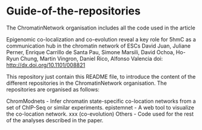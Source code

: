 # Guide-of-the-repositories
The ChromatinNetwork organisation includes all the code used in the article

Epigenomic co-localization and co-evolution reveal a key role for 5hmC as a communication hub in the chromatin network of ESCs
David Juan, Juliane Perner, Enrique Carrillo de Santa Pau, Simone Marsili, David Ochoa, Ho-Ryun Chung, Martin Vingron, Daniel Rico, Alfonso Valencia
doi: http://dx.doi.org/10.1101/008821

This repository just contain this README file, to introduce the content of the different repositories in the ChromatinNetwork organisation. The repositories are organised as follows:

ChromModnets - Infer chromatin state-specific co-location networks from a set of ChIP-Seq or similar experiments.
epistemnet - A web tool to visualize the co-location network.
xxx (co-evolution)
Others - Code used for the rest of the analyses described in the paper.

